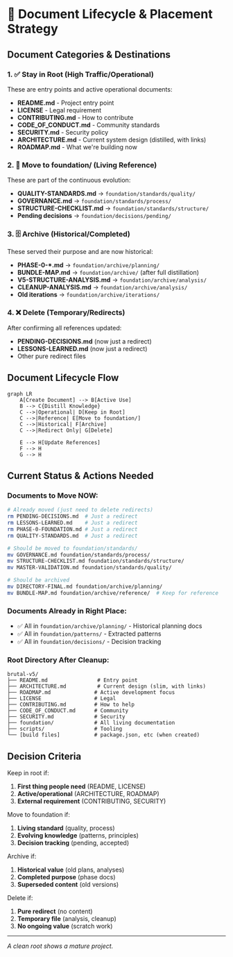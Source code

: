 # 📄 Document Lifecycle & Placement Strategy

## Document Categories & Destinations

### 1. ✅ Stay in Root (High Traffic/Operational)
These are entry points and active operational documents:

- **README.md** - Project entry point
- **LICENSE** - Legal requirement  
- **CONTRIBUTING.md** - How to contribute
- **CODE_OF_CONDUCT.md** - Community standards
- **SECURITY.md** - Security policy
- **ARCHITECTURE.md** - Current system design (distilled, with links)
- **ROADMAP.md** - What we're building now

### 2. 📁 Move to foundation/ (Living Reference)
These are part of the continuous evolution:

- **QUALITY-STANDARDS.md** → `foundation/standards/quality/`
- **GOVERNANCE.md** → `foundation/standards/process/`
- **STRUCTURE-CHECKLIST.md** → `foundation/standards/structure/`
- **Pending decisions** → `foundation/decisions/pending/`

### 3. 🗄️ Archive (Historical/Completed)
These served their purpose and are now historical:

- **PHASE-0-*.md** → `foundation/archive/planning/`
- **BUNDLE-MAP.md** → `foundation/archive/` (after full distillation)
- **V5-STRUCTURE-ANALYSIS.md** → `foundation/archive/analysis/`
- **CLEANUP-ANALYSIS.md** → `foundation/archive/analysis/`
- **Old iterations** → `foundation/archive/iterations/`

### 4. ❌ Delete (Temporary/Redirects)
After confirming all references updated:

- **PENDING-DECISIONS.md** (now just a redirect)
- **LESSONS-LEARNED.md** (now just a redirect)
- Other pure redirect files

## Document Lifecycle Flow

```mermaid
graph LR
    A[Create Document] --> B[Active Use]
    B --> C{Distill Knowledge}
    C -->|Operational| D[Keep in Root]
    C -->|Reference| E[Move to foundation/]
    C -->|Historical| F[Archive]
    C -->|Redirect Only| G[Delete]
    
    E --> H[Update References]
    F --> H
    G --> H
```

## Current Status & Actions Needed

### Documents to Move NOW:
```bash
# Already moved (just need to delete redirects)
rm PENDING-DECISIONS.md  # Just a redirect
rm LESSONS-LEARNED.md    # Just a redirect
rm PHASE-0-FOUNDATION.md # Just a redirect
rm QUALITY-STANDARDS.md  # Just a redirect

# Should be moved to foundation/standards/
mv GOVERNANCE.md foundation/standards/process/
mv STRUCTURE-CHECKLIST.md foundation/standards/structure/
mv MASTER-VALIDATION.md foundation/standards/quality/

# Should be archived
mv DIRECTORY-FINAL.md foundation/archive/planning/
mv BUNDLE-MAP.md foundation/archive/reference/  # Keep for reference
```

### Documents Already in Right Place:
- ✅ All in `foundation/archive/planning/` - Historical planning docs
- ✅ All in `foundation/patterns/` - Extracted patterns
- ✅ All in `foundation/decisions/` - Decision tracking

### Root Directory After Cleanup:
```
brutal-v5/
├── README.md                # Entry point
├── ARCHITECTURE.md          # Current design (slim, with links)
├── ROADMAP.md              # Active development focus
├── LICENSE                 # Legal
├── CONTRIBUTING.md         # How to help
├── CODE_OF_CONDUCT.md      # Community
├── SECURITY.md             # Security
├── foundation/             # All living documentation
├── scripts/                # Tooling
└── [build files]           # package.json, etc (when created)
```

## Decision Criteria

Keep in root if:
1. **First thing people need** (README, LICENSE)
2. **Active/operational** (ARCHITECTURE, ROADMAP)
3. **External requirement** (CONTRIBUTING, SECURITY)

Move to foundation if:
1. **Living standard** (quality, process)
2. **Evolving knowledge** (patterns, principles)
3. **Decision tracking** (pending, accepted)

Archive if:
1. **Historical value** (old plans, analyses)
2. **Completed purpose** (phase docs)
3. **Superseded content** (old versions)

Delete if:
1. **Pure redirect** (no content)
2. **Temporary file** (analysis, cleanup)
3. **No ongoing value** (scratch work)

---

*A clean root shows a mature project.*